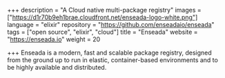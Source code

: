 +++
description = "A Cloud native multi-package registry"
images = ["https://d1r70b9eh1brae.cloudfront.net/enseada-logo-white.png"]
language = "elixir"
repository = "https://github.com/enseadaio/enseada"
tags = ["open source", "elixir", "cloud"]
title = "Enseada"
website = "https://enseada.io"
weight = 20

+++
Enseada is a modern, fast and scalable package registry, designed from the ground up to run in elastic, container-based environments and to be highly available and distributed.